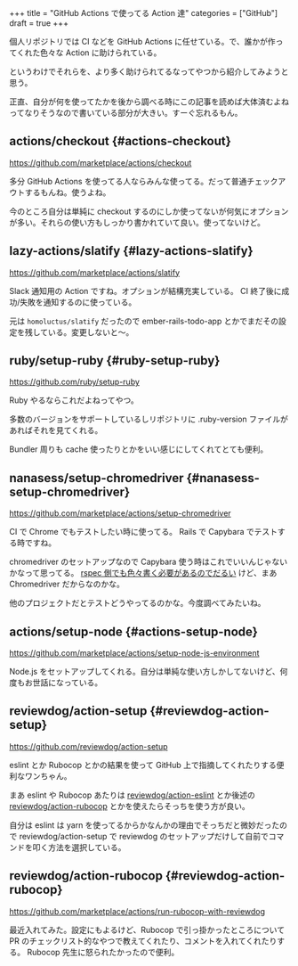 +++
title = "GitHub Actions で使ってる Action 達"
categories = ["GitHub"]
draft = true
+++

個人リポジトリでは CI などを GitHub Actions に任せている。で、誰かが作ってくれた色々な Action に助けられている。

というわけでそれらを、より多く助けられてるなってやつから紹介してみようと思う。

正直、自分が何を使ってたかを後から調べる時にこの記事を読めば大体済むよねってなりそうなので書いている部分が大きい。すーぐ忘れるもん。


## actions/checkout {#actions-checkout}

<https://github.com/marketplace/actions/checkout>

多分 GitHub Actions を使ってる人ならみんな使ってる。だって普通チェックアウトするもんね。使うよね。

今のところ自分は単純に checkout するのにしか使ってないが何気にオプションが多い。それらの使い方もしっかり書かれていて良い。使ってないけど。


## lazy-actions/slatify {#lazy-actions-slatify}

<https://github.com/marketplace/actions/slatify>

Slack 通知用の Action ですね。オプションが結構充実している。
CI 終了後に成功/失敗を通知するのに使っている。

元は `homoluctus/slatify` だったので
ember-rails-todo-app とかでまだその設定を残している。変更しないと〜。


## ruby/setup-ruby {#ruby-setup-ruby}

<https://github.com/ruby/setup-ruby>

Ruby やるならこれだよねってやつ。

多数のバージョンをサポートしているしリポジトリに .ruby-version ファイルがあればそれを見てくれる。

Bundler 周りも cache 使ったりとかをいい感じにしてくれてとても便利。


## nanasess/setup-chromedriver {#nanasess-setup-chromedriver}

<https://github.com/marketplace/actions/setup-chromedriver>

CI で Chrome でもテストしたい時に使ってる。
Rails で Capybara でテストする時ですね。

chromedriver のセットアップなので Capybara 使う時はこれでいいんじゃないかなって思ってる。
[rspec 側でも色々書く必要があるのでだるい](https://github.com/mugijiru/ember-rails-todo-app/blob/a98a66ae799eb60f16569c16165d3c456d041e76/spec/support/capybara.rb#L3-L14) けど、まあ Chromedriver だからなのかな。

他のプロジェクトだとテストどうやってるのかな。今度調べてみたいね。


## actions/setup-node {#actions-setup-node}

<https://github.com/marketplace/actions/setup-node-js-environment>

Node.js をセットアップしてくれる。自分は単純な使い方しかしてないけど、何度もお世話になっている。


## reviewdog/action-setup {#reviewdog-action-setup}

<https://github.com/reviewdog/action-setup>

eslint とか Rubocop とかの結果を使って GitHub 上で指摘してくれたりする便利なワンちゃん。

まあ eslint や Rubocop あたりは
[reviewdog/action-eslint](https://github.com/reviewdog/action-eslint) とか後述の [reviewdog/action-rubocop](#reviewdog-action-rubocop) とかを使えたらそっちを使う方が良い。

自分は eslint は yarn を使ってるからかなんかの理由でそっちだと微妙だったので
reviewdog/action-setup で reviewdog のセットアップだけして自前でコマンドを叩く方法を選択している。


## reviewdog/action-rubocop {#reviewdog-action-rubocop}

<https://github.com/marketplace/actions/run-rubocop-with-reviewdog>

最近入れてみた。設定にもよるけど、Rubocop で引っ掛かったところについて
PR のチェックリスト的なやつで教えてくれたり、コメントを入れてくれたりする。
Rubocop 先生に怒られたかったので便利。
